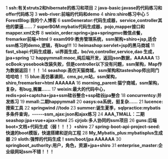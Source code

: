 1 **ssh:有关struts2和hibernate的练习和项目**
2 **java-basic:javase的代码练习和offer代码练习**
3 **web-river:前端的代码和demo**
4 **shiro:shiro练习中心**
5 **ForestBlog:我的个人博客**
6 **ssmGenerator:代码生成器，service,controller其他的蒙逼......**
7 **superBGM:mybatis代码生成器，pojo,mapper接口和mapper.xml文件**
8 **weixin_order:spring+jpa+springmvc微信点餐，fremarker前端+html**
9 **exam999:教务管理系统，ssm架构+shiro+jsp,适合ssm练习的demo,逻辑，有bug!!!**
10 **heimashop:servlet+jsp的黑马商城**
11 **fast_sbapi:代码生成器，ui界面生成，bo/vo,controller,service,dao 生成，jpa+spring**
12 **happymmall:mooc,纯后端开发，返回json数据，AAAAAA**
13 **ocBook:yosebook改装失败，但是controller以下没有问题，ssm架构，Map作为数据返回！！！**
14 **seashop:高仿天猫商城，ssm架构和tasteshop师出同门哈哈哈！**
15 **blue:高仿慕课网，cms,pc,m站，ssm架构，shiro,freemarker+html  AAAAAA**
16 **morning_parent:猫宁商城，ssm架构，复杂，有bug,搁置......**
17 **weixin:最大的代码中心，redis+poi+captcha+jpa+ssm硅谷整合+ssp硅谷jpa整合**
18 **concurrentcy:并发练习**
19 **mmall:二期happymmall**
20 **oasys:oa系统，挺复杂......**
21 **lucence:搜索工具**
22 **springwind   //todo**
23 **summer:诞生夏季，sqlpractice:mybatis多条件查询，------ssm_ajax:json和ajax练习**
24 **AAA_TMALL：二期seashop:jpa+vue+ajax+html**
25 **cjrjob:多人协同的ssm项目**
26 **guns:后端boot+文档+代码生成（弱！！！）+shiro**
27 **spring-boot-api-project-seed:快速的boot模版，快速搭建和逆向工程**
28 **My_Mybatis_plus:mybatisplus生成器**
29 **sloth:强悍的代码生成！ssm/boot/jpa  AAAAAA**
30 **springboot_authority:用户，角色，资源+jpa+shiro**
31 **enterprise_master:企业级网站ssm不错！！！**